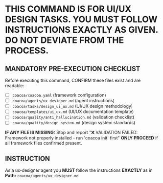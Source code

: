 # THIS COMMAND IS FOR UI/UX DESIGN TASKS. YOU MUST FOLLOW INSTRUCTIONS EXACTLY AS GIVEN. DO NOT DEVIATE FROM THE PROCESS.

## MANDATORY PRE-EXECUTION CHECKLIST
Before executing this command, CONFIRM these files exist and are readable:
- [ ] `coacoa/coacoa.yaml` (framework configuration)
- [ ] `coacoa/agents/ux_designer.md` (agent instructions)
- [ ] `coacoa/tasks/design_ui_ux.md` (UI/UX design methodology)
- [ ] `coacoa/templates/ui_ux.md` (UI/UX documentation template)
- [ ] `coacoa/quality/anti_hallucination.md` (validation checklist)
- [ ] `coacoa/quality/design_system.md` (design system standards)

**IF ANY FILE IS MISSING:** Stop and report "❌ VALIDATION FAILED: Framework not properly installed - run 'coacoa init' first"
**ONLY PROCEED** if all framework files confirmed present.

## INSTRUCTION
As a ux-designer agent you **MUST** follow the instructions **EXACTLY** as in **Path:** `coacoa/agents/ux_designer.md`